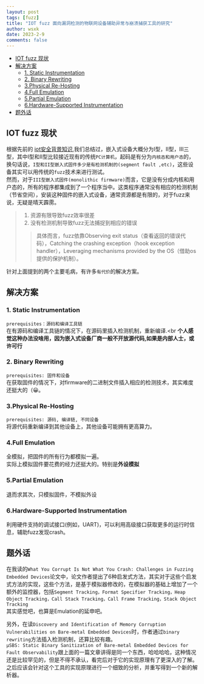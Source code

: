 ```yaml
---
layout: post
tags: [fuzz]
title: "IOT fuzz 面向漏洞检测的物联网设备辅助异常与崩溃捕获工具的研究"
author: wsxk
date: 2023-2-9
comments: false
---
```


- [IOT fuzz 现状](#iot-fuzz-现状)
- [解决方案](#解决方案)
  - [1. Static Instrumentation](#1-static-instrumentation)
  - [2. Binary Rewriting](#2-binary-rewriting)
  - [3.Physical Re-Hosting](#3physical-re-hosting)
  - [4.Full Emulation](#4full-emulation)
  - [5.Partial Emulation](#5partial-emulation)
  - [6.Hardware-Supported Instrumentation](#6hardware-supported-instrumentation)
- [题外话](#题外话)


<!-- Google tag (gtag.js) -->
<script async src="https://www.googletagmanager.com/gtag/js?id=G-C22S5YSYL7"></script>
<script>
  window.dataLayer = window.dataLayer || [];
  function gtag(){dataLayer.push(arguments);}
  gtag('js', new Date());

  gtag('config', 'G-C22S5YSYL7');
</script>

## IOT fuzz 现状<br>
根据先前的 [iot安全背景知识](https://wsxk.github.io/iot%E5%85%A5%E9%97%A8%E4%B8%80/),我们总结过，嵌入式设备大概分为I型，II型，III三型，其中I型和II型比较接近现有的传统`PC计算机`，起码是有分为`内核态和用户态`的，换句话说，`I型和II型嵌入式固件多少是有检测机制的(segment fault ,etc)`，这些设备其实可以用传统的`fuzz`技术来进行测试。<br>
然而，对于`III型嵌入式固件(monolithic firmware)`而言，它是没有分成内核和用户态的，所有的程序都集成到了一个程序当中。这类程序通常没有相应的检测机制（节省空间），安装这种固件的嵌入式设备，通常资源都是有限的，对于fuzz来说，无疑是晴天霹雳。<br>
> 1. 资源有限导致fuzz效率很差
> 2. 没有检测机制导致fuzz无法捕捉到相应的错误
> > 具体而言，fuzz依靠Observing exit status（查看返回的错误代码），Catching the crashing exception（hook exception handler），Leveraging mechanisms provided by the OS（借助os提供的保护机制）。

针对上面提到的两个主要毛病，有许多`有代价`的解决方案。

## 解决方案<br>
### 1. Static Instrumentation<br>
`prerequisites：源码和编译工具链`<br>
在有源码和编译工具链的情况下，在源码里插入检测机制，重新编译.<br
**个人感觉这种办法没啥用，因为嵌入式设备厂商一般不开放源代码,如果是内部人士，或许可行**<br>

### 2. Binary Rewriting<br>
`prerequisites: 固件和设备`<br>
在获取固件的情况下，对firmware的二进制文件插入相应的检测技术，其实难度还挺大的（😀。<br>

### 3.Physical Re-Hosting<br>
`prerequisites: 源码, 编译链, 不同设备`<br>
将源代码重新编译到其他设备上，其他设备可能拥有更高算力。<br>

### 4.Full Emulation<br>
全模拟，把固件的所有行为都模拟一遍。<br>
实际上模拟固件要花费的经力还挺大的。特别是**外设模拟**<br>

### 5.Partial Emulation<br>
退而求其次，只模拟固件，不模拟外设<br>

### 6.Hardware-Supported Instrumentation<br>
利用硬件支持的调试接口(例如，UART)，可以利用高级接口获取更多的运行时信息，辅助fuzz发现crash。<br>

## 题外话<br>
在我读的`What You Corrupt Is Not What You Crash: Challenges in Fuzzing Embedded Devices`论文中，论文作者提出了6种启发式方法，其实对于这些个启发式方法的实现，这些个方法，是基于模拟器修改的，在模拟器的基础上增加了一个额外的监控器，包括`Segment Tracking，Format Specifier Tracking，Heap Object Tracking，Call Stack Tracking，Call Frame Tracking，Stack Object Tracking`<br>
其实感觉吧，也算是Emulation的延申吧。

另外，在读`Discovery and Identification of Memory Corruption Vulnerabilities on Bare-metal Embedded Devices`时，作者通过`binary rewriting`方法插入检测机制，还算比较有趣。<br>
`µSBS: Static Binary Sanitization of Bare-metal Embedded Devices for Fault Observability`跟上面的一篇文章讲得是同一个东西，哈哈哈哈，这种情况还是比较罕见的，但是不得不承认，看完后对于它的实现原理有了更深入的了解。<br>
之后应该会针对这个工具的实现原理进行一个细致的分析，并重写得到一个新的解析器。<br>


